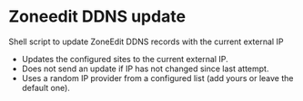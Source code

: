 # Zoneedit DDNS update
Shell script to update ZoneEdit DDNS records with the current external IP

* Updates the configured sites to the current external IP.
* Does not send an update if IP has not changed since last attempt.
* Uses a random IP provider from a configured list (add yours or leave the default one).


